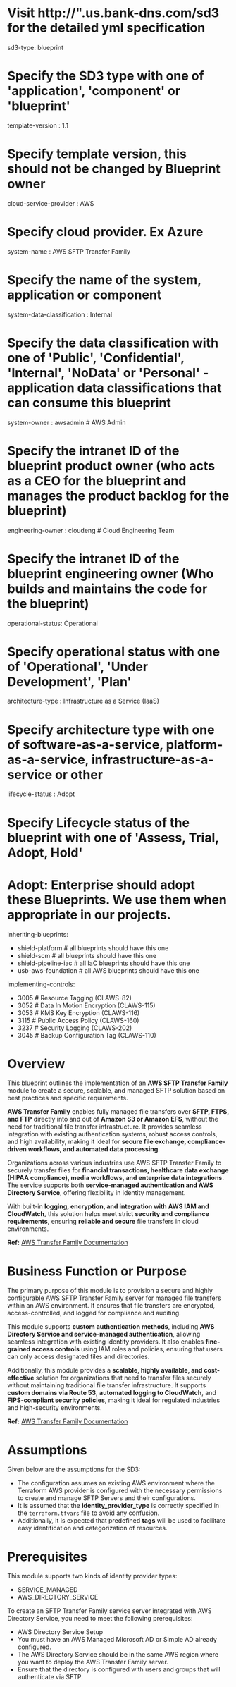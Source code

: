 # Visit http://"<TBD>.us.bank-dns.com/sd3 for the detailed yml specification 

sd3-type: blueprint
# Specify the SD3 type with one of 'application', 'component' or 'blueprint'

template-version : 1.1
# Specify template version, this should not be changed by Blueprint owner

cloud-service-provider : AWS
# Specify cloud provider. Ex Azure
 
system-name : AWS SFTP Transfer Family
# Specify the name of the system, application or component
 
system-data-classification : Internal
# Specify the data classification with one of 'Public', 'Confidential', 'Internal', 'NoData' or 'Personal' - application data classifications that can consume this blueprint
 
system-owner : awsadmin # AWS Admin
# Specify the intranet ID of the blueprint product owner (who acts as a CEO for the blueprint and manages the product backlog for the blueprint)

engineering-owner : cloudeng # Cloud Engineering Team
# Specify the intranet ID of the blueprint engineering owner (Who builds and maintains the code for the blueprint)
 
operational-status: Operational
# Specify operational status with one of 'Operational', 'Under Development', 'Plan'

architecture-type : Infrastructure as a Service (IaaS)
# Specify architecture type with one of software-as-a-service, platform-as-a-service, infrastructure-as-a-service or other

lifecycle-status : Adopt
# Specify Lifecycle status of the blueprint with one of 'Assess, Trial, Adopt, Hold'
# Adopt: Enterprise should adopt these Blueprints. We use them when appropriate in our projects.

inheriting-blueprints:
  - shield-platform                           # all blueprints should have this one
  - shield-scm                                # all blueprints should have this one
  - shield-pipeline-iac                       # all IaC blueprints should have this one
  - usb-aws-foundation                        # all AWS blueprints should have this one

implementing-controls:
  - 3005 # Resource Tagging (CLAWS-82)
  - 3052 # Data In Motion Encryption (CLAWS-115)
  - 3053 # KMS Key Encryption (CLAWS-116)
  - 3115 # Public Access Policy (CLAWS-160)
  - 3237 # Security Logging (CLAWS-202)
  - 3045 # Backup Configuration Tag (CLAWS-110)

# Overview

This blueprint outlines the implementation of an **AWS SFTP Transfer Family** module to create a secure, scalable, and managed SFTP solution based on best practices and specific requirements.

**AWS Transfer Family** enables fully managed file transfers over **SFTP, FTPS, and FTP** directly into and out of **Amazon S3 or Amazon EFS**, without the need for traditional file transfer infrastructure. It provides seamless integration with existing authentication systems, robust access controls, and high availability, making it ideal for **secure file exchange, compliance-driven workflows, and automated data processing**.

Organizations across various industries use AWS SFTP Transfer Family to securely transfer files for **financial transactions, healthcare data exchange (HIPAA compliance), media workflows, and enterprise data integrations**. The service supports both **service-managed authentication and AWS Directory Service**, offering flexibility in identity management.

With built-in **logging, encryption, and integration with AWS IAM and CloudWatch**, this solution helps meet strict **security and compliance requirements**, ensuring **reliable and secure** file transfers in cloud environments.

**Ref:** [AWS Transfer Family Documentation](https://docs.aws.amazon.com/transfer/latest/userguide/what-is.html)

# Business Function or Purpose

The primary purpose of this module is to provision a secure and highly configurable AWS SFTP Transfer Family server for managed file transfers within an AWS environment. It ensures that file transfers are encrypted, access-controlled, and logged for compliance and auditing.

This module supports **custom authentication methods**, including **AWS Directory Service and service-managed authentication**, allowing seamless integration with existing identity providers. It also enables **fine-grained access controls** using IAM roles and policies, ensuring that users can only access designated files and directories.

Additionally, this module provides a **scalable, highly available, and cost-effective** solution for organizations that need to transfer files securely without maintaining traditional file transfer infrastructure. It supports **custom domains via Route 53**, **automated logging to CloudWatch**, and **FIPS-compliant security policies**, making it ideal for regulated industries and high-security environments.

**Ref:** [AWS Transfer Family Documentation](https://docs.aws.amazon.com/transfer/latest/userguide/what-is.html)

# Assumptions

Given below are the assumptions for the SD3:

- The configuration assumes an existing AWS environment where the Terraform AWS provider is configured with the necessary permissions to create and manage SFTP Servers and their configurations.  
- It is assumed that the **identity_provider_type** is correctly specified in the `terraform.tfvars` file to avoid any confusion.  
- Additionally, it is expected that predefined **tags** will be used to facilitate easy identification and categorization of resources.

# Prerequisites
This module supports two kinds of identity provider types:
 - SERVICE_MANAGED
 - AWS_DIRECTORY_SERVICE
   
To create an SFTP Transfer Family service server integrated with AWS Directory Service, you need to meet the following prerequisites:
 - AWS Directory Service Setup
 - You must have an AWS Managed Microsoft AD or Simple AD already configured.
 - The AWS Directory Service should be in the same AWS region where you want to deploy the AWS Transfer Family server.
 - Ensure that the directory is configured with users and groups that will authenticate via SFTP.

